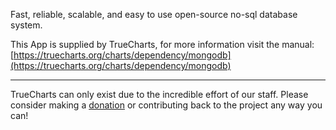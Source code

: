 Fast, reliable, scalable, and easy to use open-source no-sql database system.

This App is supplied by TrueCharts, for more information visit the manual: [https://truecharts.org/charts/dependency/mongodb](https://truecharts.org/charts/dependency/mongodb)

---

TrueCharts can only exist due to the incredible effort of our staff.
Please consider making a [donation](https://truecharts.org/about/sponsor) or contributing back to the project any way you can!
